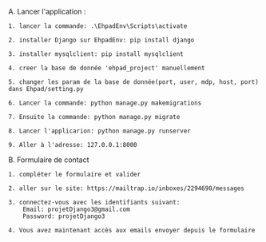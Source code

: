 A. Lancer l'application :

    1. lancer la commande: .\EhpadEnv\Scripts\activate

    2. installer Django sur EhpadEnv: pip install django

    3. installer mysqlclient: pip install mysqlclient

    4. creer la base de donnée 'ehpad_project' manuellement

    5. changer les param de la base de donnée(port, user, mdp, host, port) dans Ehpad/setting.py

    6. Lancer la commande: python manage.py makemigrations

    7. Ensuite la commande: python manage.py migrate

    8. Lancer l'applicarion: python manage.py runserver

    9. Aller à l'adresse: 127.0.0.1:8000

B. Formulaire de contact

    1. compléter le formulaire et valider

    2. aller sur le site: https://mailtrap.io/inboxes/2294690/messages

    3. connectez-vous avec les identifiants suivant:
        Email: projetDjango3@gmail.com
        Password: projetDjango3

    4. Vous avez maintenant accès aux emails envoyer depuis le formulaire

